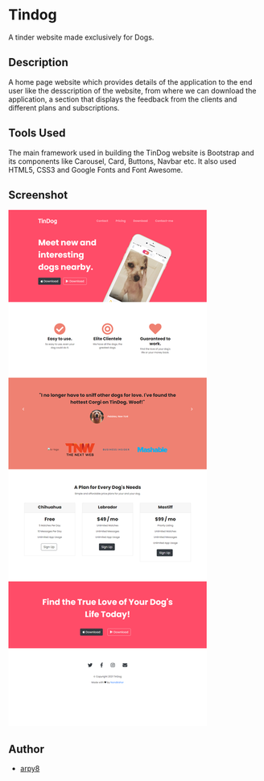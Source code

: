 
# Tindog
A tinder website made exclusively for Dogs.

## Description
A home page website which provides details of the application to the end user like the desscription of the website, from where we can download the application, a section that displays the feedback from the clients and different plans and subscriptions.

## Tools Used
The main framework used in building the TinDog website is Bootstrap and its components like Carousel, Card, Buttons, Navbar etc. It also used HTML5, CSS3 and Google Fonts and Font Awesome.

## Screenshot
![Home page](images/ss.png)

## Author 
* [arpy8](https://github.com/arpy8)
